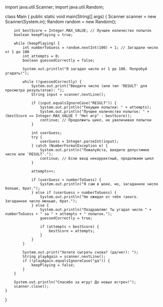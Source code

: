 import java.util.Scanner;
import java.util.Random;

class Main {
    public static void main(String[] args) {
        Scanner scanner = new Scanner(System.in);
        Random random = new Random();

        int bestScore = Integer.MAX_VALUE; // Лучшее количество попыток
        boolean keepPlaying = true;

        while (keepPlaying) {
            int numberToGuess = random.nextInt(100) + 1; // Загадали число от 1 до 100
            int attempts = 0;
            boolean guessedCorrectly = false;

            System.out.println("Я загадал число от 1 до 100. Попробуй угадать!");

            while (!guessedCorrectly) {
                System.out.print("Введите число (или тип 'RESULT' для просмотра результатов): ");
                String input = scanner.nextLine();

                if (input.equalsIgnoreCase("RESULT")) {
                    System.out.println("Текущие попытки: " + attempts);
                    System.out.println("Лучшее количество попыток: " + (bestScore == Integer.MAX_VALUE ? "Нет игр" : bestScore));
                    continue; // Продолжить цикл, не увеличивая попытки
                }

                int userGuess;
                try {
                    userGuess = Integer.parseInt(input);
                } catch (NumberFormatException e) {
                    System.out.println("Пожалуйста, введите допустимое число или 'RESULT'.");
                    continue; // Если ввод некорректный, продолжаем цикл
                }

                attempts++;

                if (userGuess < numberToGuess) {
                    System.out.println("Я сам в шоке, но, загаданное число больше, брат.");
                } else if (userGuess > numberToGuess) {
                    System.out.println("Не ожидал от тебя такого. Загаданное число меньше, брат.");
                } else {
                    System.out.println("Поздравляю! Ты угадал число " + numberToGuess + " за " + attempts + " попыток.");
                    guessedCorrectly = true;

                    if (attempts < bestScore) {
                        bestScore = attempts;
                    }
                }
            }

            System.out.print("Хотите сыграть снова? (да/нет): ");
            String playAgain = scanner.nextLine();
            if (!playAgain.equalsIgnoreCase("да")) {
                keepPlaying = false;
            }
        }

        System.out.println("Спасибо за игру! До новых встреч!");
        scanner.close();
    }
}


